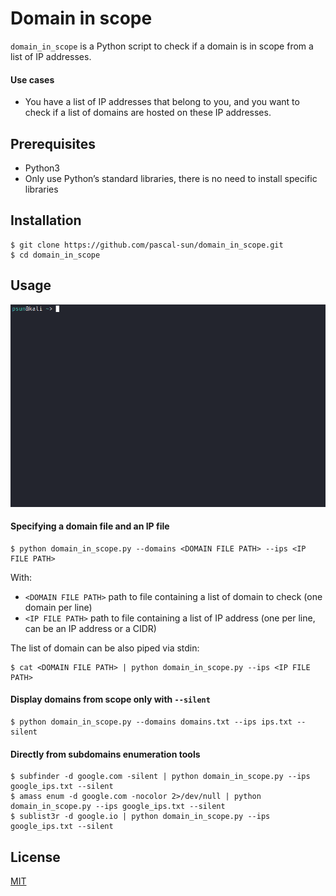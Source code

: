 # Domain in scope

`domain_in_scope` is a Python script to check if a domain is in scope from a list of IP addresses. 

#### Use cases

- You have a list of IP addresses that belong to you, and you want to check if a list of domains are hosted on these IP addresses.

## Prerequisites

- Python3
- Only use Python’s standard libraries, there is no need to install specific libraries

## Installation

```console
$ git clone https://github.com/pascal-sun/domain_in_scope.git
$ cd domain_in_scope
```

## Usage
![Demo](https://github.com/pascal-sun/domain_in_scope/blob/main/domain_in_scope_demo.gif)

#### Specifying a domain file and an IP file
```console
$ python domain_in_scope.py --domains <DOMAIN FILE PATH> --ips <IP FILE PATH>
```
With:
- `<DOMAIN FILE PATH>` path to file containing a list of domain to check (one domain per line)
- `<IP FILE PATH>` path to file containing a list of IP address (one per line, can be an IP address or a CIDR)

The list of domain can be also piped via stdin:
```console
$ cat <DOMAIN FILE PATH> | python domain_in_scope.py --ips <IP FILE PATH>
```

#### Display domains from scope only with `--silent`
```console
$ python domain_in_scope.py --domains domains.txt --ips ips.txt --silent
```

#### Directly from subdomains enumeration tools
```console
$ subfinder -d google.com -silent | python domain_in_scope.py --ips google_ips.txt --silent
$ amass enum -d google.com -nocolor 2>/dev/null | python domain_in_scope.py --ips google_ips.txt --silent
$ sublist3r -d google.io | python domain_in_scope.py --ips google_ips.txt --silent
```

## License
[MIT](https://choosealicense.com/licenses/mit/)
